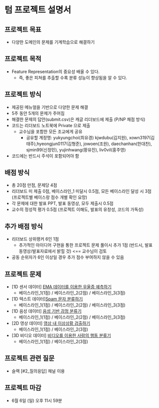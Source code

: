 
# 텀 프로젝트 설명서

## 프로젝트 목표
- 다양한 도메인의 문제를 기계학습으로 해결하기 
 
## 프로젝트 목적
- Feature Representation의 중요성 배울 수 있다.
  - 즉, 좋은 피쳐를 추출할 수록 분류 성능이 향상됨을 알 수 있다.

## 프로젝트 방식
- 제공된 메뉴얼을 기반으로 다양한 문제 해결
- 5주 동안 5개의 문제가 주어짐
- 해결한 문제의 답안(submit.csv)은 캐글 리더보드에 제출 (P/NP 채점 방식)
- 코드는 리더보드 노트북에 Private 으로 제출
  - 교수님을 포함한 모든 조교에게 공유
    - 공유할 계정명: yukyungchoi(최유경) kjwdubu(김지원), xown3197(김태주),hyeongjun0117(김형준), jowoen(조원), daechanhan(한대찬), sjmin99(신정민), yujinhwang(황유진), liv0vil(홍주영)
- 코드에는 반드시 주석이 포함되어야 함

## 배점 방식
- 총 20점 만점, 문제당 4점
- 리더보드 미 제출 0점, 베이스라인_1 미달시 0.5점, 모든 베이스라인 달성 시 3점 (프로젝트별 베이스랑 점수 개별 확인 요망)
- 각 문제에 대한 발표 PPT, 발표 동영상, 모두 제출시 0.5점
- 교수의 정성적 평가 0.5점 (프로젝트 이해도, 발표의 유창성, 코드의 가독성)

## 추가 배점 방식
- 리더보드 상위랭커 6인 1점
  - 추가적인 아이디어 구현을 통한 프로젝트 문제 풀이시 추가 1점 (반드시, 발표 동영상/발표자료에서 밝힐 것) <== 교수님이 검토 
- 공동 순위자가 6인 이상일 경우 추가 점수 부여하지 않을 수 있음

## 프로젝트 문제
- [1D 센서 데이터] [EMA 데이터를 이용한 우울증 예측하기](https://www.kaggle.com/t/b091cf36191a4edeab544cb3da07c093)
  - 베이스라인_1(1점) / 베이스라인_2(2점) / 베이스라인_3(3점)
- [1D 텍스트 데이터][Spam 문자 분류하기](https://www.kaggle.com/t/2fb91a41dca54c47a7ca95670e7d419e)
  - 베이스라인_1(1점) / 베이스라인_2(2점) / 베이스라인_3(3점)
- [1D 음성 데이터] [음성 기반 감정 분류기](https://www.kaggle.com/t/b2cd184194a94b9aa1cfbadc90438013)
  - 베이스라인_1(1점) / 베이스라인_2(2점) / 베이스라인_3(3점)
- [2D 영상 데이터] [영상 내 이상상황 검출하기](https://www.kaggle.com/t/1be6347d5058435b9fca78565e9883ba)
  - 베이스라인_1(1점) / 베이스라인_2(3점)
- [3D 비디오 데이터] [비디오를 이용한 사람의 행동 분류기](https://www.kaggle.com/t/64ebe08f43174b1094592b21d2ee0596)
  - 베이스라인_1(1점) / 베이스라인_2(3점)  
  
## 프로젝트 관련 질문
- 슬랙 [#2_질의응답] 채널 이용

## 프로젝트 마감
- 6월 6일 (일) 오후 11시 59분
